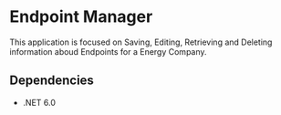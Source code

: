 # Endpoint Manager
This application is focused on Saving, Editing, Retrieving and Deleting information aboud Endpoints for a Energy Company.

## Dependencies
- .NET 6.0